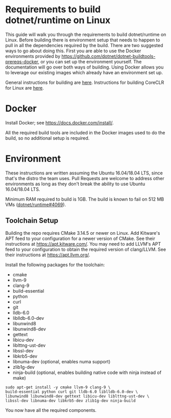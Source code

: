 Requirements to build dotnet/runtime on Linux
======================

This guide will walk you through the requirements to build dotnet/runtime on Linux. Before building there is environment setup that needs to happen to pull in all the dependencies required by the build. There are two suggested ways to go about doing this. First you are able to use the Docker environments provided by https://github.com/dotnet/dotnet-buildtools-prereqs-docker, or you can set up the environment yourself. The documentation will go over both ways of building. Using Docker allows you to leverage our existing images which already have an environment set up.

General instructions for building are [here](../README.md).
Instructions for building CoreCLR for Linux are [here](../building/coreclr/linux-instructions.md).


Docker
==================

Install Docker; see https://docs.docker.com/install/.

All the required build tools are included in the Docker images used to do the build, so no additional setup is required.


Environment
===========

These instructions are written assuming the Ubuntu 16.04/18.04 LTS, since that's the distro the team uses. Pull Requests are welcome to address other environments as long as they don't break the ability to use Ubuntu 16.04/18.04 LTS.

Minimum RAM required to build is 1GB. The build is known to fail on 512 MB VMs ([dotnet/runtime#4069](https://github.com/dotnet/runtime/issues/4069)).

Toolchain Setup
---------------

Building the repo requires CMake 3.14.5 or newer on Linux. Add Kitware's APT feed to your configuration for a newer version of CMake. See their instructions at <https://apt.kitware.com/>. You may need to add LLVM's APT feed to your configuration to obtain the required version of clang/LLVM. See their instructions at <https://apt.llvm.org/>.

Install the following packages for the toolchain:

- cmake
- llvm-9
- clang-9
- build-essential
- python
- curl
- git
- lldb-6.0
- liblldb-6.0-dev
- libunwind8
- libunwind8-dev
- gettext
- libicu-dev
- liblttng-ust-dev
- libssl-dev
- libkrb5-dev
- libnuma-dev (optional, enables numa support)
- zlib1g-dev
- ninja-build (optional, enables building native code with ninja instead of make)

```
sudo apt-get install -y cmake llvm-9 clang-9 \
build-essential python curl git lldb-6.0 liblldb-6.0-dev \
libunwind8 libunwind8-dev gettext libicu-dev liblttng-ust-dev \
libssl-dev libnuma-dev libkrb5-dev zlib1g-dev ninja-build
```

You now have all the required components.

